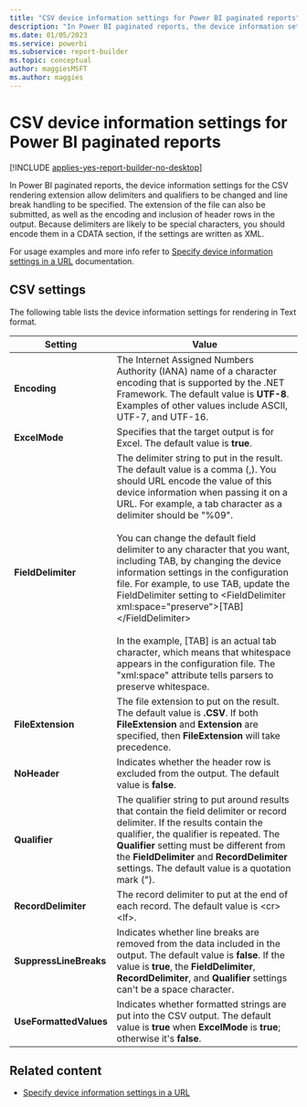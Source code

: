 ```yaml
---
title: "CSV device information settings for Power BI paginated reports"
description: "In Power BI paginated reports, the device information settings for the CSV rendering extension allow delimiters and qualifiers to be changed and line break handling to be specified."
ms.date: 01/05/2023
ms.service: powerbi
ms.subservice: report-builder
ms.topic: conceptual
author: maggiesMSFT
ms.author: maggies
---
```

# CSV device information settings for Power BI paginated reports

[!INCLUDE [applies-yes-report-builder-no-desktop](../../includes/applies-yes-report-builder-no-desktop.md)]

In Power BI paginated reports, the device information settings for the CSV rendering extension allow delimiters and qualifiers to be changed and line break handling to be specified. The extension of the file can also be submitted, as well as the encoding and inclusion of header rows in the output. Because delimiters are likely to be special characters, you should encode them in a CDATA section, if the settings are written as XML. 

For usage examples and more info refer to [Specify device information settings in a URL](/sql/reporting-services/specify-device-information-settings-in-a-url) documentation.

## CSV settings

The following table lists the device information settings for rendering in Text format.

|Setting|Value|
|-------------|-----------|
|**Encoding**|The Internet Assigned Numbers Authority (IANA) name of a character encoding that is supported by the .NET Framework. The default value is **UTF-8**. Examples of other values include ASCII, UTF-7, and UTF-16.|
|**ExcelMode**|Specifies that the target output is for Excel. The default value is **true**.|
|**FieldDelimiter**|The delimiter string to put in the result. The default value is a comma (,). You should URL encode the value of this device information when passing it on a URL. For example, a tab character as a delimiter should be "%09".<br /><br /> You can change the default field delimiter to any character that you want, including TAB, by changing the device information settings in the configuration file. For example, to use TAB, update the FieldDelimiter setting to \<FieldDelimiter xml:space="preserve">[TAB]\</FieldDelimiter><br /><br /> In the example, [TAB] is an actual tab character, which means that whitespace appears in the configuration file. The "xml:space" attribute tells parsers to preserve whitespace.|
|**FileExtension**|The file extension to put on the result. The default value is **.CSV**. If both **FileExtension** and **Extension** are specified, then **FileExtension** will take precedence.|
|**NoHeader**|Indicates whether the header row is excluded from the output. The default value is **false**.|
|**Qualifier**|The qualifier string to put around results that contain the field delimiter or record delimiter. If the results contain the qualifier, the qualifier is repeated. The **Qualifier** setting must be different from the **FieldDelimiter** and **RecordDelimiter** settings. The default value is a quotation mark (").|
|**RecordDelimiter**|The record delimiter to put at the end of each record. The default value is \<cr>\<lf>.|
|**SuppressLineBreaks**|Indicates whether line breaks are removed from the data included in the output. The default value is **false**. If the value is **true**, the **FieldDelimiter**, **RecordDelimiter**, and **Qualifier** settings can't be a space character.|
|**UseFormattedValues**|Indicates whether formatted strings are put into the CSV output. The default value is **true** when **ExcelMode** is **true**; otherwise it's **false**.|

## Related content

- [Specify device information settings in a URL](/sql/reporting-services/specify-device-information-settings-in-a-url)
